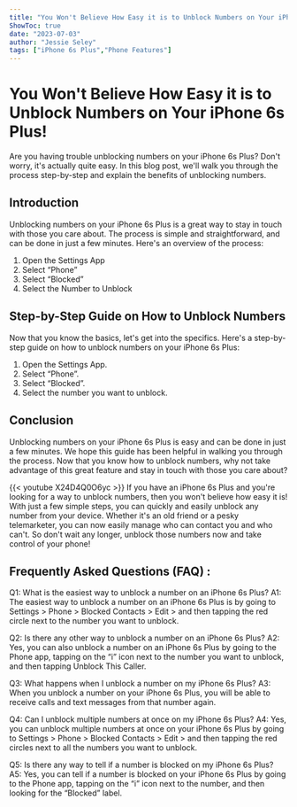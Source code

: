 ```yaml
---
title: "You Won't Believe How Easy it is to Unblock Numbers on Your iPhone 6s Plus!"
ShowToc: true 
date: "2023-07-03"
author: "Jessie Seley" 
tags: ["iPhone 6s Plus","Phone Features"]
---
```

# You Won't Believe How Easy it is to Unblock Numbers on Your iPhone 6s Plus!

Are you having trouble unblocking numbers on your iPhone 6s Plus? Don't worry, it's actually quite easy. In this blog post, we'll walk you through the process step-by-step and explain the benefits of unblocking numbers.

## Introduction

Unblocking numbers on your iPhone 6s Plus is a great way to stay in touch with those you care about. The process is simple and straightforward, and can be done in just a few minutes. Here's an overview of the process:

1. Open the Settings App
2. Select “Phone”
3. Select “Blocked”
4. Select the Number to Unblock

## Step-by-Step Guide on How to Unblock Numbers

Now that you know the basics, let's get into the specifics. Here's a step-by-step guide on how to unblock numbers on your iPhone 6s Plus:

1. Open the Settings App.
2. Select “Phone”.
3. Select “Blocked”.
4. Select the number you want to unblock.

## Conclusion

Unblocking numbers on your iPhone 6s Plus is easy and can be done in just a few minutes. We hope this guide has been helpful in walking you through the process. Now that you know how to unblock numbers, why not take advantage of this great feature and stay in touch with those you care about?

{{< youtube X24D4Q0O6yc >}} 
If you have an iPhone 6s Plus and you're looking for a way to unblock numbers, then you won't believe how easy it is! With just a few simple steps, you can quickly and easily unblock any number from your device. Whether it's an old friend or a pesky telemarketer, you can now easily manage who can contact you and who can't. So don't wait any longer, unblock those numbers now and take control of your phone!

## Frequently Asked Questions (FAQ) :
Q1: What is the easiest way to unblock a number on an iPhone 6s Plus?
A1: The easiest way to unblock a number on an iPhone 6s Plus is by going to Settings > Phone > Blocked Contacts > Edit > and then tapping the red circle next to the number you want to unblock.

Q2: Is there any other way to unblock a number on an iPhone 6s Plus?
A2: Yes, you can also unblock a number on an iPhone 6s Plus by going to the Phone app, tapping on the “i” icon next to the number you want to unblock, and then tapping Unblock This Caller.

Q3: What happens when I unblock a number on my iPhone 6s Plus?
A3: When you unblock a number on your iPhone 6s Plus, you will be able to receive calls and text messages from that number again.

Q4: Can I unblock multiple numbers at once on my iPhone 6s Plus?
A4: Yes, you can unblock multiple numbers at once on your iPhone 6s Plus by going to Settings > Phone > Blocked Contacts > Edit > and then tapping the red circles next to all the numbers you want to unblock.

Q5: Is there any way to tell if a number is blocked on my iPhone 6s Plus?
A5: Yes, you can tell if a number is blocked on your iPhone 6s Plus by going to the Phone app, tapping on the “i” icon next to the number, and then looking for the “Blocked” label.


